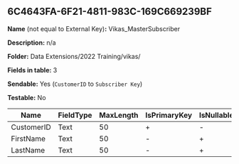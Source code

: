 ## 6C4643FA-6F21-4811-983C-169C669239BF

**Name** (not equal to External Key)**:** Vikas_MasterSubscriber

**Description:** n/a

**Folder:** Data Extensions/2022 Training/vikas/

**Fields in table:** 3

**Sendable:** Yes (`CustomerID` to `Subscriber Key`)

**Testable:** No

| Name | FieldType | MaxLength | IsPrimaryKey | IsNullable | DefaultValue |
| --- | --- | --- | --- | --- | --- |
| CustomerID | Text | 50 | + | - |  |
| FirstName | Text | 50 | - | + | valuedcustomer |
| LastName | Text | 50 | - | + |  |
